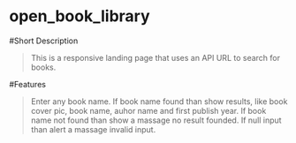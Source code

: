 # open_book_library

#Short Description
> This is a responsive landing page that uses an API URL to search for books.

#Features
> Enter any book name.
> If book name found than show results, like book cover pic, book name, auhor name and first publish year.
> If book name not found than show a massage no result founded.
> If null input than alert a massage invalid input.
